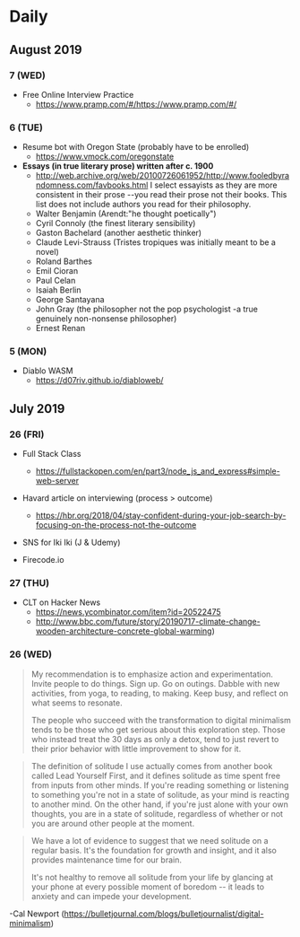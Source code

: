# Daily 

## August 2019

### 7 (WED)
* Free Online Interview Practice
   * https://www.pramp.com/#/https://www.pramp.com/#/

### 6 (TUE)
* Resume bot with Oregon State (probably have to be enrolled)
   * https://www.vmock.com/oregonstate
*  **Essays (in true literary prose) written after c. 1900**
   * http://web.archive.org/web/20100726061952/http://www.fooledbyrandomness.com/favbooks.html
I select essayists as they are more consistent in their prose --you read their prose not their books. This list does not include authors you read for their philosophy.
   * Walter Benjamin (Arendt:"he thought poetically")
   * Cyril Connoly (the finest literary sensibility)
   * Gaston Bachelard (another aesthetic thinker)
   * Claude Levi-Strauss (Tristes tropiques was initially meant to be a novel)
   * Roland Barthes
   * Emil Cioran
   * Paul Celan
   * Isaiah Berlin
   * George Santayana
   * John Gray (the philosopher not the pop psychologist -a true genuinely non-nonsense philosopher)
   * Ernest Renan

### 5 (MON)
* Diablo WASM
   * https://d07riv.github.io/diabloweb/ 

## July 2019

### 26 (FRI)
* Full Stack Class
    * https://fullstackopen.com/en/part3/node_js_and_express#simple-web-server

* Havard article on interviewing (process > outcome)
    * https://hbr.org/2018/04/stay-confident-during-your-job-search-by-focusing-on-the-process-not-the-outcome

* SNS for Iki Iki (J & Udemy)
* Firecode.io

### 27 (THU)
* CLT on Hacker News
    * https://news.ycombinator.com/item?id=20522475
    * http://www.bbc.com/future/story/20190717-climate-change-wooden-architecture-concrete-global-warming)

### 26 (WED)
> My recommendation is to emphasize action and experimentation. Invite people to do things. Sign up. Go on outings. Dabble with new activities, from yoga, to reading, to making. Keep busy, and reflect on what seems to resonate.
>
> The people who succeed with the transformation to digital minimalism tends to be those who get serious about this exploration step. Those who instead treat the 30 days as only a detox, tend to just revert to their prior behavior with little improvement to show for it.

> The definition of solitude I use actually comes from another book called Lead Yourself First, and it defines solitude as time spent free from inputs from other minds. If you're reading something or listening to something you're not in a state of solitude, as your mind is reacting to another mind. On the other hand, if you're just alone with your own thoughts, you are in a state of solitude, regardless of whether or not you are around other people at the moment.

> We have a lot of evidence to suggest that we need solitude on a regular basis. It's the foundation for growth and insight, and it also provides maintenance time for our brain.
>
> It's not healthy to remove all solitude from your life by glancing at your phone at every possible moment of boredom -- it leads to anxiety and can impede your development.

-Cal Newport (https://bulletjournal.com/blogs/bulletjournalist/digital-minimalism)
